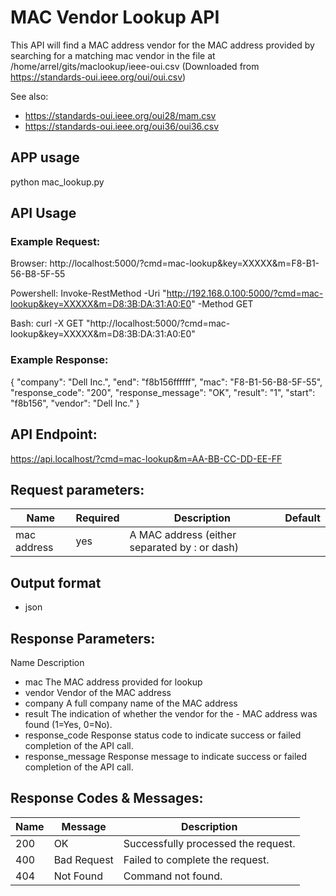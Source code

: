 # MAC Vendor Lookup API

This API will find a MAC address vendor for the MAC address provided by searching for a matching mac vendor in the file at /home/arrel/gits/maclookup/ieee-oui.csv (Downloaded from https://standards-oui.ieee.org/oui/oui.csv)

See also:

- https://standards-oui.ieee.org/oui28/mam.csv
- https://standards-oui.ieee.org/oui36/oui36.csv
## APP usage
python mac_lookup.py

## API Usage

### Example Request:

Browser: http://localhost:5000/?cmd=mac-lookup&key=XXXXX&m=F8-B1-56-B8-5F-55

Powershell: Invoke-RestMethod -Uri "http://192.168.0.100:5000/?cmd=mac-lookup&key=XXXXX&m=D8:3B:DA:31:A0:E0" -Method GET

Bash: curl -X GET "http://localhost:5000/?cmd=mac-lookup&key=XXXXX&m=D8:3B:DA:31:A0:E0"

### Example Response:

{
"company": "Dell Inc.",
"end": "f8b156ffffff",
"mac": "F8-B1-56-B8-5F-55",
"response_code": "200",
"response_message": "OK",
"result": "1",
"start": "f8b156",
"vendor": "Dell Inc."
}

## API Endpoint:

https://api.localhost/?cmd=mac-lookup&m=AA-BB-CC-DD-EE-FF

## Request parameters:

| Name        | Required | Description                                   | Default |
| ----------- | -------- | --------------------------------------------- | ------- |
| mac address | yes      | A MAC address (either separated by : or dash) |         |

## Output format

- json

## Response Parameters:

Name Description

- mac The MAC address provided for lookup
- vendor Vendor of the MAC address
- company A full company name of the MAC address
- result The indication of whether the vendor for the - MAC address was found (1=Yes, 0=No).
- response_code Response status code to indicate success or failed completion of the API call.
- response_message Response message to indicate success or failed completion of the API call.

## Response Codes & Messages:

| Name | Message     | Description                         |
| ---- | ----------- | ----------------------------------- |
| 200  | OK          | Successfully processed the request. |
| 400  | Bad Request | Failed to complete the request.     |
| 404  | Not Found   | Command not found.                  |
